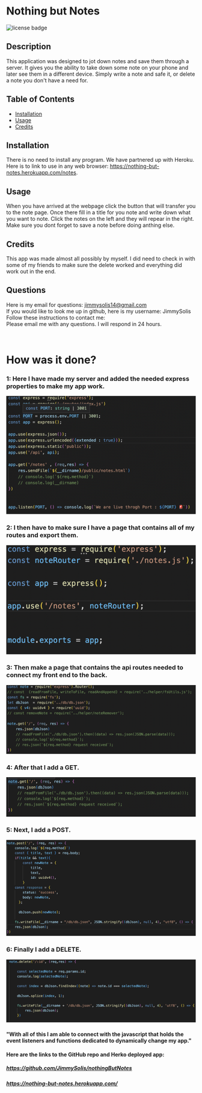 # Nothing but Notes 
   
![license badge](https://img.shields.io/badge/license--yellow)

  ## Description
  This application was designed to jot down notes and save them through a server. It gives you the ability to take down some note on your phone and later see them in a different device. Simply write a note and safe it, or delete a note you don't have a need for.

  ## Table of Contents 
  - [Installation](#installation)
  - [Usage](#usage)
  - [Credits](#credits)

  ## Installation
  There is no need to install any program. We have partnered up with Heroku. Here is to link to use in any web browser: https://nothing-but-notes.herokuapp.com/notes.

  ## Usage
  When you have arrived at the webpage click the button that will transfer you to the note page. Once there fill in a title for you note and write down what you want to note. Click the notes on the left and they will repear in the right. Make sure you dont forget to save a note before doing anthing else.  

  ## Credits
  This app was made almost all possibly by myself. I did need to check in with some of my friends to make sure the delete worked and everything did work out in the end. 


  ## Questions
  Here is my email for questions:  jimmysolis14@gmail.com
  <br />
  If you would like to look me up in github, here is my username: JimmySolis
  <br />
  Follow these instructions to contact me: <br />
  Please email me with any questions. I will respond in 24 hours.

<br/>

 # How was it done?

 ### 1: Here I have made my server and added the needed express properties to make my app work.
 ![My Server.js](./img/server.png)

 ### 2: I then have to make sure I have a page that contains all of my routes and export them.
 ![index Route](./img/mainRoutes.png)
 
 ### 3: Then make a page that contains the api routes needed to connect my front end to the back.
 ![Requirements](./img/Neededrequirements.png)

 ### 4: After that I add a GET.
 ![GET](./img/GET.png)

 ### 5: Next, I add a POST.
 ![POST](./img/POST.png)

 ### 6: Finally I add a DELETE.
 ![DELETE](./img/DELETE.png)

 #### "With all of this I am able to connect with the javascript that holds the event listeners and functions dedicated to dynamically change my app." 
 
 #### Here are the links to the GitHub repo and Herko deployed app:
 ##### https://github.com/JimmySolis/nothingButNotes
 ##### https://nothing-but-notes.herokuapp.com/